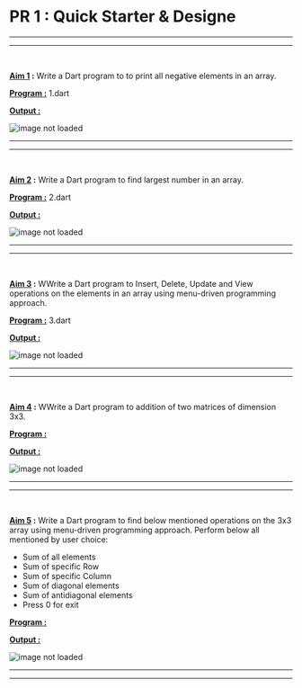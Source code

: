 PR 1 : Quick Starter & Designe
=========================
***
*** 
<br>

**<u>Aim 1</u> :** Write a Dart program to to print all negative elements in an array. 


**<u>Program :</u>** 1.dart

**<u>Output :</u>**

![image not loaded](https://user-images.githubusercontent.com/114163699/216059021-8ba161b1-dfe3-497b-ad19-bd216cc8ab8a.png)

***
*** 
<br>

**<u>Aim 2</u> :** Write a Dart program to find largest number in an 
array. 

**<u>Program :</u>** 2.dart

**<u>Output :</u>**

![image not loaded](https://user-images.githubusercontent.com/114163699/216059120-f325aad2-f33a-45f7-9b30-931cfd150a87.png)

***
***
<br>

**<u>Aim 3</u> :** WWrite a Dart program to Insert, Delete, Update and View operations on the elements in an array using menu-driven programming approach. 

**<u>Program :</u>** 3.dart

**<u>Output :</u>**

![image not loaded](https://user-images.githubusercontent.com/114163699/216059231-171f2010-e83f-40e2-b64d-74d6e5bb9633.png)

***
*** 
<br>

**<u>Aim 4</u> :** WWrite a Dart program to addition of two matrices of dimension 3x3.


**<u>Program :</u>**

**<u>Output :</u>**

![image not loaded]()

***
*** 
<br>

**<u>Aim 5</u> :** Write a Dart program to find below mentioned operations on the 3x3 array using menu-driven programming approach. 
Perform below all mentioned by user choice: 

- Sum of all elements 
- Sum of specific Row 
- Sum of specific Column 
- Sum of diagonal elements
- Sum of antidiagonal elements 
- Press 0 for exit 



**<u>Program :</u>** 

**<u>Output :</u>**

![image not loaded]()

***
*** 
<br>
